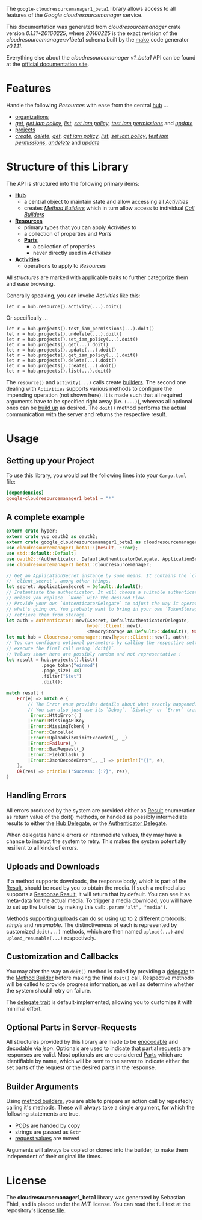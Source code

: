 <!---
DO NOT EDIT !
This file was generated automatically from 'src/mako/api/README.md.mako'
DO NOT EDIT !
-->
The `google-cloudresourcemanager1_beta1` library allows access to all features of the *Google cloudresourcemanager* service.

This documentation was generated from *cloudresourcemanager* crate version *0.1.11+20160225*, where *20160225* is the exact revision of the *cloudresourcemanager:v1beta1* schema built by the [mako](http://www.makotemplates.org/) code generator *v0.1.11*.

Everything else about the *cloudresourcemanager* *v1_beta1* API can be found at the
[official documentation site](https://cloud.google.com/resource-manager).
# Features

Handle the following *Resources* with ease from the central [hub](http://byron.github.io/google-apis-rs/google_cloudresourcemanager1_beta1/struct.Cloudresourcemanager.html) ... 

* [organizations](http://byron.github.io/google-apis-rs/google_cloudresourcemanager1_beta1/struct.Organization.html)
 * [*get*](http://byron.github.io/google-apis-rs/google_cloudresourcemanager1_beta1/struct.OrganizationGetCall.html), [*get iam policy*](http://byron.github.io/google-apis-rs/google_cloudresourcemanager1_beta1/struct.OrganizationGetIamPolicyCall.html), [*list*](http://byron.github.io/google-apis-rs/google_cloudresourcemanager1_beta1/struct.OrganizationListCall.html), [*set iam policy*](http://byron.github.io/google-apis-rs/google_cloudresourcemanager1_beta1/struct.OrganizationSetIamPolicyCall.html), [*test iam permissions*](http://byron.github.io/google-apis-rs/google_cloudresourcemanager1_beta1/struct.OrganizationTestIamPermissionCall.html) and [*update*](http://byron.github.io/google-apis-rs/google_cloudresourcemanager1_beta1/struct.OrganizationUpdateCall.html)
* [projects](http://byron.github.io/google-apis-rs/google_cloudresourcemanager1_beta1/struct.Project.html)
 * [*create*](http://byron.github.io/google-apis-rs/google_cloudresourcemanager1_beta1/struct.ProjectCreateCall.html), [*delete*](http://byron.github.io/google-apis-rs/google_cloudresourcemanager1_beta1/struct.ProjectDeleteCall.html), [*get*](http://byron.github.io/google-apis-rs/google_cloudresourcemanager1_beta1/struct.ProjectGetCall.html), [*get iam policy*](http://byron.github.io/google-apis-rs/google_cloudresourcemanager1_beta1/struct.ProjectGetIamPolicyCall.html), [*list*](http://byron.github.io/google-apis-rs/google_cloudresourcemanager1_beta1/struct.ProjectListCall.html), [*set iam policy*](http://byron.github.io/google-apis-rs/google_cloudresourcemanager1_beta1/struct.ProjectSetIamPolicyCall.html), [*test iam permissions*](http://byron.github.io/google-apis-rs/google_cloudresourcemanager1_beta1/struct.ProjectTestIamPermissionCall.html), [*undelete*](http://byron.github.io/google-apis-rs/google_cloudresourcemanager1_beta1/struct.ProjectUndeleteCall.html) and [*update*](http://byron.github.io/google-apis-rs/google_cloudresourcemanager1_beta1/struct.ProjectUpdateCall.html)




# Structure of this Library

The API is structured into the following primary items:

* **[Hub](http://byron.github.io/google-apis-rs/google_cloudresourcemanager1_beta1/struct.Cloudresourcemanager.html)**
    * a central object to maintain state and allow accessing all *Activities*
    * creates [*Method Builders*](http://byron.github.io/google-apis-rs/google_cloudresourcemanager1_beta1/trait.MethodsBuilder.html) which in turn
      allow access to individual [*Call Builders*](http://byron.github.io/google-apis-rs/google_cloudresourcemanager1_beta1/trait.CallBuilder.html)
* **[Resources](http://byron.github.io/google-apis-rs/google_cloudresourcemanager1_beta1/trait.Resource.html)**
    * primary types that you can apply *Activities* to
    * a collection of properties and *Parts*
    * **[Parts](http://byron.github.io/google-apis-rs/google_cloudresourcemanager1_beta1/trait.Part.html)**
        * a collection of properties
        * never directly used in *Activities*
* **[Activities](http://byron.github.io/google-apis-rs/google_cloudresourcemanager1_beta1/trait.CallBuilder.html)**
    * operations to apply to *Resources*

All *structures* are marked with applicable traits to further categorize them and ease browsing.

Generally speaking, you can invoke *Activities* like this:

```Rust,ignore
let r = hub.resource().activity(...).doit()
```

Or specifically ...

```ignore
let r = hub.projects().test_iam_permissions(...).doit()
let r = hub.projects().undelete(...).doit()
let r = hub.projects().set_iam_policy(...).doit()
let r = hub.projects().get(...).doit()
let r = hub.projects().update(...).doit()
let r = hub.projects().get_iam_policy(...).doit()
let r = hub.projects().delete(...).doit()
let r = hub.projects().create(...).doit()
let r = hub.projects().list(...).doit()
```

The `resource()` and `activity(...)` calls create [builders][builder-pattern]. The second one dealing with `Activities` 
supports various methods to configure the impending operation (not shown here). It is made such that all required arguments have to be 
specified right away (i.e. `(...)`), whereas all optional ones can be [build up][builder-pattern] as desired.
The `doit()` method performs the actual communication with the server and returns the respective result.

# Usage

## Setting up your Project

To use this library, you would put the following lines into your `Cargo.toml` file:

```toml
[dependencies]
google-cloudresourcemanager1_beta1 = "*"
```

## A complete example

```Rust
extern crate hyper;
extern crate yup_oauth2 as oauth2;
extern crate google_cloudresourcemanager1_beta1 as cloudresourcemanager1_beta1;
use cloudresourcemanager1_beta1::{Result, Error};
use std::default::Default;
use oauth2::{Authenticator, DefaultAuthenticatorDelegate, ApplicationSecret, MemoryStorage};
use cloudresourcemanager1_beta1::Cloudresourcemanager;

// Get an ApplicationSecret instance by some means. It contains the `client_id` and 
// `client_secret`, among other things.
let secret: ApplicationSecret = Default::default();
// Instantiate the authenticator. It will choose a suitable authentication flow for you, 
// unless you replace  `None` with the desired Flow.
// Provide your own `AuthenticatorDelegate` to adjust the way it operates and get feedback about 
// what's going on. You probably want to bring in your own `TokenStorage` to persist tokens and
// retrieve them from storage.
let auth = Authenticator::new(&secret, DefaultAuthenticatorDelegate,
                              hyper::Client::new(),
                              <MemoryStorage as Default>::default(), None);
let mut hub = Cloudresourcemanager::new(hyper::Client::new(), auth);
// You can configure optional parameters by calling the respective setters at will, and
// execute the final call using `doit()`.
// Values shown here are possibly random and not representative !
let result = hub.projects().list()
             .page_token("eirmod")
             .page_size(-48)
             .filter("Stet")
             .doit();

match result {
    Err(e) => match e {
        // The Error enum provides details about what exactly happened.
        // You can also just use its `Debug`, `Display` or `Error` traits
         Error::HttpError(_)
        |Error::MissingAPIKey
        |Error::MissingToken(_)
        |Error::Cancelled
        |Error::UploadSizeLimitExceeded(_, _)
        |Error::Failure(_)
        |Error::BadRequest(_)
        |Error::FieldClash(_)
        |Error::JsonDecodeError(_, _) => println!("{}", e),
    },
    Ok(res) => println!("Success: {:?}", res),
}

```
## Handling Errors

All errors produced by the system are provided either as [Result](http://byron.github.io/google-apis-rs/google_cloudresourcemanager1_beta1/enum.Result.html) enumeration as return value of 
the doit() methods, or handed as possibly intermediate results to either the 
[Hub Delegate](http://byron.github.io/google-apis-rs/google_cloudresourcemanager1_beta1/trait.Delegate.html), or the [Authenticator Delegate](http://byron.github.io/google-apis-rs/google_cloudresourcemanager1_beta1/../yup-oauth2/trait.AuthenticatorDelegate.html).

When delegates handle errors or intermediate values, they may have a chance to instruct the system to retry. This 
makes the system potentially resilient to all kinds of errors.

## Uploads and Downloads
If a method supports downloads, the response body, which is part of the [Result](http://byron.github.io/google-apis-rs/google_cloudresourcemanager1_beta1/enum.Result.html), should be
read by you to obtain the media.
If such a method also supports a [Response Result](http://byron.github.io/google-apis-rs/google_cloudresourcemanager1_beta1/trait.ResponseResult.html), it will return that by default.
You can see it as meta-data for the actual media. To trigger a media download, you will have to set up the builder by making
this call: `.param("alt", "media")`.

Methods supporting uploads can do so using up to 2 different protocols: 
*simple* and *resumable*. The distinctiveness of each is represented by customized 
`doit(...)` methods, which are then named `upload(...)` and `upload_resumable(...)` respectively.

## Customization and Callbacks

You may alter the way an `doit()` method is called by providing a [delegate](http://byron.github.io/google-apis-rs/google_cloudresourcemanager1_beta1/trait.Delegate.html) to the 
[Method Builder](http://byron.github.io/google-apis-rs/google_cloudresourcemanager1_beta1/trait.CallBuilder.html) before making the final `doit()` call. 
Respective methods will be called to provide progress information, as well as determine whether the system should 
retry on failure.

The [delegate trait](http://byron.github.io/google-apis-rs/google_cloudresourcemanager1_beta1/trait.Delegate.html) is default-implemented, allowing you to customize it with minimal effort.

## Optional Parts in Server-Requests

All structures provided by this library are made to be [enocodable](http://byron.github.io/google-apis-rs/google_cloudresourcemanager1_beta1/trait.RequestValue.html) and 
[decodable](http://byron.github.io/google-apis-rs/google_cloudresourcemanager1_beta1/trait.ResponseResult.html) via *json*. Optionals are used to indicate that partial requests are responses 
are valid.
Most optionals are are considered [Parts](http://byron.github.io/google-apis-rs/google_cloudresourcemanager1_beta1/trait.Part.html) which are identifiable by name, which will be sent to 
the server to indicate either the set parts of the request or the desired parts in the response.

## Builder Arguments

Using [method builders](http://byron.github.io/google-apis-rs/google_cloudresourcemanager1_beta1/trait.CallBuilder.html), you are able to prepare an action call by repeatedly calling it's methods.
These will always take a single argument, for which the following statements are true.

* [PODs][wiki-pod] are handed by copy
* strings are passed as `&str`
* [request values](http://byron.github.io/google-apis-rs/google_cloudresourcemanager1_beta1/trait.RequestValue.html) are moved

Arguments will always be copied or cloned into the builder, to make them independent of their original life times.

[wiki-pod]: http://en.wikipedia.org/wiki/Plain_old_data_structure
[builder-pattern]: http://en.wikipedia.org/wiki/Builder_pattern
[google-go-api]: https://github.com/google/google-api-go-client

# License
The **cloudresourcemanager1_beta1** library was generated by Sebastian Thiel, and is placed 
under the *MIT* license.
You can read the full text at the repository's [license file][repo-license].

[repo-license]: https://github.com/Byron/google-apis-rs/LICENSE.md
